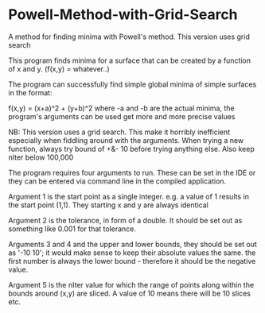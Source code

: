 # Powell-Method-with-Grid-Search
A method for finding minima with Powell's method. This version uses grid search

This program finds minima for a surface that can be created by a function of x and y. (f(x,y) = whatever..)

The program can successfully find simple global minima of simple surfaces in the format:

f(x,y) = (x+a)^2 + (y+b)^2
where -a and -b are the actual minima, the program's arguments can be used get more and more precise values

NB: This version uses a grid search. This make it horribly inefficient especially when fiddling around with the arguments.
When trying a new function, always try bound of +&- 10 before trying anything else.
Also keep nIter below 100,000

The program requires four arguments to run. These can be set in the IDE or they can be entered via command line in the compiled application.

Argument 1 is the start point as a single integer. e.g. a value of 1 results in the start point (1,1). They starting x and y are always identical

Argument 2 is the tolerance, in form of a double. It should be set out as something like 0.001 for that tolerance.

Arguments 3 and 4 and the upper and lower bounds, they should be set out as '-10 10'; it would make sense to keep their absolute values the same. the first number is always the lower bound - therefore it should be the negative value.

Argument 5 is the nIter value for which the range of points along within the bounds around (x,y) are sliced. A value of 10 means there will be 10 slices etc.
